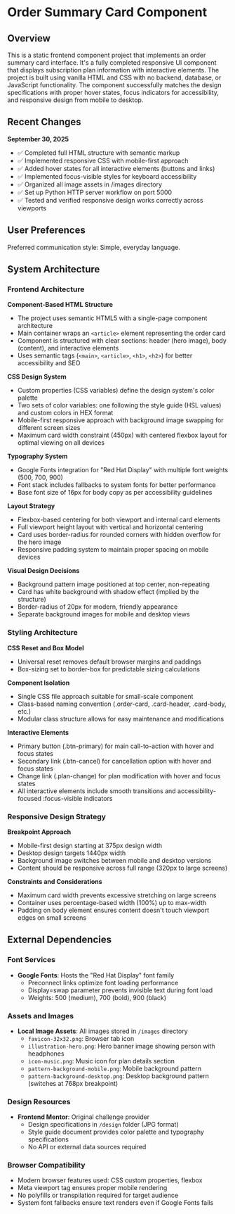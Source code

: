 # Order Summary Card Component

## Overview

This is a static frontend component project that implements an order summary card interface. It's a fully completed responsive UI component that displays subscription plan information with interactive elements. The project is built using vanilla HTML and CSS with no backend, database, or JavaScript functionality. The component successfully matches the design specifications with proper hover states, focus indicators for accessibility, and responsive design from mobile to desktop.

## Recent Changes

**September 30, 2025**
- ✅ Completed full HTML structure with semantic markup
- ✅ Implemented responsive CSS with mobile-first approach
- ✅ Added hover states for all interactive elements (buttons and links)
- ✅ Implemented focus-visible styles for keyboard accessibility
- ✅ Organized all image assets in /images directory
- ✅ Set up Python HTTP server workflow on port 5000
- ✅ Tested and verified responsive design works correctly across viewports

## User Preferences

Preferred communication style: Simple, everyday language.

## System Architecture

### Frontend Architecture

**Component-Based HTML Structure**
- The project uses semantic HTML5 with a single-page component architecture
- Main container wraps an `<article>` element representing the order card
- Component is structured with clear sections: header (hero image), body (content), and interactive elements
- Uses semantic tags (`<main>`, `<article>`, `<h1>`, `<h2>`) for better accessibility and SEO

**CSS Design System**
- Custom properties (CSS variables) define the design system's color palette
- Two sets of color variables: one following the style guide (HSL values) and custom colors in HEX format
- Mobile-first responsive approach with background image swapping for different screen sizes
- Maximum card width constraint (450px) with centered flexbox layout for optimal viewing on all devices

**Typography System**
- Google Fonts integration for "Red Hat Display" with multiple font weights (500, 700, 900)
- Font stack includes fallbacks to system fonts for better performance
- Base font size of 16px for body copy as per accessibility guidelines

**Layout Strategy**
- Flexbox-based centering for both viewport and internal card elements
- Full viewport height layout with vertical and horizontal centering
- Card uses border-radius for rounded corners with hidden overflow for the hero image
- Responsive padding system to maintain proper spacing on mobile devices

**Visual Design Decisions**
- Background pattern image positioned at top center, non-repeating
- Card has white background with shadow effect (implied by the structure)
- Border-radius of 20px for modern, friendly appearance
- Separate background images for mobile and desktop views

### Styling Architecture

**CSS Reset and Box Model**
- Universal reset removes default browser margins and paddings
- Box-sizing set to border-box for predictable sizing calculations

**Component Isolation**
- Single CSS file approach suitable for small-scale component
- Class-based naming convention (.order-card, .card-header, .card-body, etc.)
- Modular class structure allows for easy maintenance and modifications

**Interactive Elements**
- Primary button (.btn-primary) for main call-to-action with hover and focus states
- Secondary link (.btn-cancel) for cancellation option with hover and focus states
- Change link (.plan-change) for plan modification with hover and focus states
- All interactive elements include smooth transitions and accessibility-focused :focus-visible indicators

### Responsive Design Strategy

**Breakpoint Approach**
- Mobile-first design starting at 375px design width
- Desktop design targets 1440px width
- Background image switches between mobile and desktop versions
- Content should be responsive across full range (320px to large screens)

**Constraints and Considerations**
- Maximum card width prevents excessive stretching on large screens
- Container uses percentage-based width (100%) up to max-width
- Padding on body element ensures content doesn't touch viewport edges on small screens

## External Dependencies

### Font Services
- **Google Fonts**: Hosts the "Red Hat Display" font family
  - Preconnect links optimize font loading performance
  - Display=swap parameter prevents invisible text during font load
  - Weights: 500 (medium), 700 (bold), 900 (black)

### Assets and Images
- **Local Image Assets**: All images stored in `/images` directory
  - `favicon-32x32.png`: Browser tab icon
  - `illustration-hero.png`: Hero banner image showing person with headphones
  - `icon-music.png`: Music icon for plan details section
  - `pattern-background-mobile.png`: Mobile background pattern
  - `pattern-background-desktop.png`: Desktop background pattern (switches at 768px breakpoint)

### Design Resources
- **Frontend Mentor**: Original challenge provider
  - Design specifications in `/design` folder (JPG format)
  - Style guide document provides color palette and typography specifications
  - No API or external data sources required

### Browser Compatibility
- Modern browser features used: CSS custom properties, flexbox
- Meta viewport tag ensures proper mobile rendering
- No polyfills or transpilation required for target audience
- System font fallbacks ensure text renders even if Google Fonts fails
